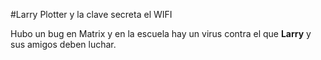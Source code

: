#Larry Plotter y la clave secreta el WIFI

Hubo un bug en Matrix y en la escuela hay un virus contra el que 
**Larry** y sus amigos deben luchar.


